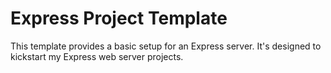 # Express Project Template

This template provides a basic setup for an Express server. It's designed to kickstart my Express web server projects.
